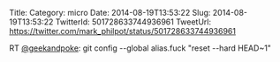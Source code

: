 Title: 
Category: micro
Date: 2014-08-19T13:53:22
Slug: 2014-08-19T13:53:22
TwitterId: 501728633744936961
TweetUrl: https://twitter.com/mark_philpot/status/501728633744936961

RT [@geekandpoke](https://twitter.com/geekandpoke): git config --global alias.fuck "reset --hard HEAD~1"